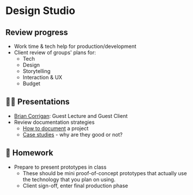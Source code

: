 # Design Studio

## Review progress

- Work time & tech help for production/development
- Client review of groups' plans for:
  - Tech
  - Design
  - Storytelling
  - Interaction & UX
  - Budget

## 👨‍🏫 Presentations

- [Brian Corrigan](https://www.briancorrigan.net/): Guest Lecture and Guest Client
- Review documentation strategies
  - [How to document](./docs/documentation-tips.md) a project
  - [Case studies](./docs/case-study-examples.md) - why are they good or not?

## 📝 Homework

- Prepare to present prototypes in class
  - These should be mini proof-of-concept prototypes that actually use the technology that you plan on using.
  - Client sign-off, enter final production phase
